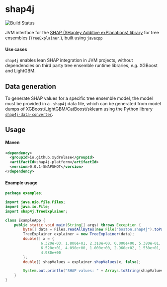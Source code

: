 # shap4j

![Build Status](https://api.travis-ci.org/xydrolase/shap4j.svg?branch=master)

JVM interface for the [SHAP (SHapley Additive exPlanations) library](https://github.com/slundberg/shap) for tree 
ensembles (`TreeExplainer`.), built using [`javacpp`](https://github.com/bytedeco/javacpp)

#### Use cases
`shap4j` enables lean SHAP integration in JVM projects, without dependencies on third party tree ensemble runtime 
libraries, _e.g._ XGBoost and LightGBM.

## Data generation
To generate SHAP values for a specific tree ensemble model, the model must be provided in a `.shap4j` data file, which
can be generated from model dumps of XGBoost/LightGBM/CatBoost/sklearn using the Python library
[`shap4j-data-converter`](https://github.com/xydrolase/shap4j-data-converter).

## Usage

#### Maven
```xml
<dependency>
  <groupId>io.github.xydrolase</groupId>
  <artifactId>shap4j-platform</artifactId>
  <version>0.0.1-SNAPSHOT</version>
</dependency>
```

#### Example usage
```java
package examples;

import java.nio.file.Files;
import java.io.File;
import shap4j.TreeExplainer;

class ExampleApp {
    public static void main(String[] args) throws Exception {
        byte[] data = Files.readAllBytes(new File("boston.shap4j").toPath());
        TreeExplainer explainer = new TreeExplainer(data);
        double[] x = {
                6.320e-03, 1.800e+01, 2.310e+00, 0.000e+00, 5.380e-01, 6.575e+00,
                6.520e+01, 4.090e+00, 1.000e+00, 2.960e+02, 1.530e+01, 3.969e+02,
                4.980e+00
        };
        double[] shapValues = explainer.shapValues(x, false);

        System.out.println("SHAP values: " + Arrays.toString(shapValues));
    }
}
```

